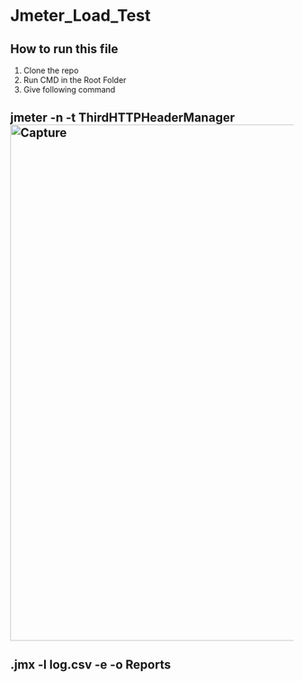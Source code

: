# Jmeter_Load_Test
## How to run this file

1. Clone the repo
2. Run CMD in the Root Folder
3. Give following command

jmeter -n -t ThirdHTTPHeaderManager<img width="918" alt="Capture" src="https://user-images.githubusercontent.com/99537310/175336393-8d9d1c3e-0c1e-4a61-8eb6-e73544f4745c.PNG">
--
.jmx -l log.csv -e -o Reports
---
